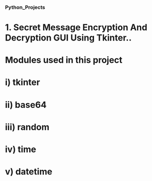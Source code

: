 ### Python_Projects
# 1. Secret Message Encryption And Decryption GUI Using Tkinter..
# Modules used in this project
# i) tkinter
# ii) base64
# iii) random
# iv) time
# v) datetime
